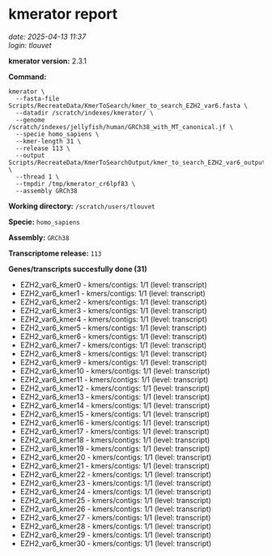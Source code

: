 # kmerator report
*date: 2025-04-13 11:37*  
*login: tlouvet*

**kmerator version:** 2.3.1

**Command:**

```
kmerator \
  --fasta-file Scripts/RecreateData/KmerToSearch/kmer_to_search_EZH2_var6.fasta \
  --datadir /scratch/indexes/kmerator/ \
  --genome /scratch/indexes/jellyfish/human/GRCh38_with_MT_canonical.jf \
  --specie homo_sapiens \
  --kmer-length 31 \
  --release 113 \
  --output Scripts/RecreateData/KmerToSearchOutput/kmer_to_search_EZH2_var6_output \
  --thread 1 \
  --tmpdir /tmp/kmerator_cr6lpf83 \
  --assembly GRCh38
```

**Working directory:** `/scratch/users/tlouvet`

**Specie:** `homo_sapiens`

**Assembly:** `GRCh38`

**Transcriptome release:** `113`

**Genes/transcripts succesfully done (31)**

- EZH2_var6_kmer0 - kmers/contigs: 1/1 (level: transcript)
- EZH2_var6_kmer1 - kmers/contigs: 1/1 (level: transcript)
- EZH2_var6_kmer2 - kmers/contigs: 1/1 (level: transcript)
- EZH2_var6_kmer3 - kmers/contigs: 1/1 (level: transcript)
- EZH2_var6_kmer4 - kmers/contigs: 1/1 (level: transcript)
- EZH2_var6_kmer5 - kmers/contigs: 1/1 (level: transcript)
- EZH2_var6_kmer6 - kmers/contigs: 1/1 (level: transcript)
- EZH2_var6_kmer7 - kmers/contigs: 1/1 (level: transcript)
- EZH2_var6_kmer8 - kmers/contigs: 1/1 (level: transcript)
- EZH2_var6_kmer9 - kmers/contigs: 1/1 (level: transcript)
- EZH2_var6_kmer10 - kmers/contigs: 1/1 (level: transcript)
- EZH2_var6_kmer11 - kmers/contigs: 1/1 (level: transcript)
- EZH2_var6_kmer12 - kmers/contigs: 1/1 (level: transcript)
- EZH2_var6_kmer13 - kmers/contigs: 1/1 (level: transcript)
- EZH2_var6_kmer14 - kmers/contigs: 1/1 (level: transcript)
- EZH2_var6_kmer15 - kmers/contigs: 1/1 (level: transcript)
- EZH2_var6_kmer16 - kmers/contigs: 1/1 (level: transcript)
- EZH2_var6_kmer17 - kmers/contigs: 1/1 (level: transcript)
- EZH2_var6_kmer18 - kmers/contigs: 1/1 (level: transcript)
- EZH2_var6_kmer19 - kmers/contigs: 1/1 (level: transcript)
- EZH2_var6_kmer20 - kmers/contigs: 1/1 (level: transcript)
- EZH2_var6_kmer21 - kmers/contigs: 1/1 (level: transcript)
- EZH2_var6_kmer22 - kmers/contigs: 1/1 (level: transcript)
- EZH2_var6_kmer23 - kmers/contigs: 1/1 (level: transcript)
- EZH2_var6_kmer24 - kmers/contigs: 1/1 (level: transcript)
- EZH2_var6_kmer25 - kmers/contigs: 1/1 (level: transcript)
- EZH2_var6_kmer26 - kmers/contigs: 1/1 (level: transcript)
- EZH2_var6_kmer27 - kmers/contigs: 1/1 (level: transcript)
- EZH2_var6_kmer28 - kmers/contigs: 1/1 (level: transcript)
- EZH2_var6_kmer29 - kmers/contigs: 1/1 (level: transcript)
- EZH2_var6_kmer30 - kmers/contigs: 1/1 (level: transcript)
